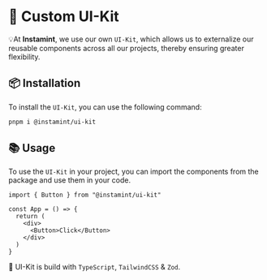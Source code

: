 # 🎨 Custom UI-Kit

💡At **Instamint**, we use our own `UI-Kit`, which allows us to externalize our reusable components across all our
projects, thereby ensuring greater flexibility.

## 📦 Installation

To install the `UI-Kit`, you can use the following command:

```bash
pnpm i @instamint/ui-kit
```

## 📚 Usage

To use the `UI-Kit` in your project, you can import the components from the package and use them in your code.

```tsx
import { Button } from "@instamint/ui-kit"

const App = () => {
  return (
    <div>
      <Button>Click</Button>
    </div>
  )
}
```

🚀 UI-Kit is build with `TypeScript`, `TailwindCSS` & `Zod`.
